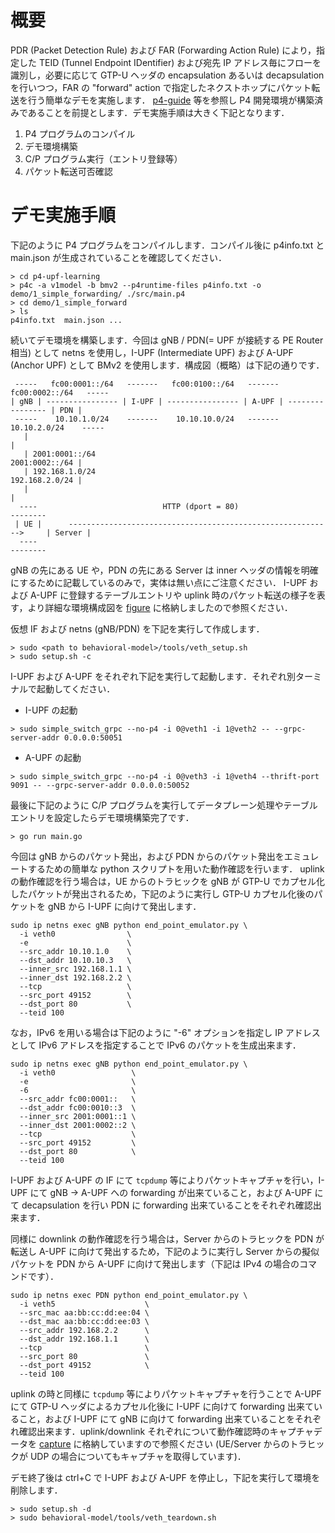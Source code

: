 
# 概要

PDR (Packet Detection Rule) および FAR (Forwarding Action Rule) により，指定した TEID (Tunnel Endpoint IDentifier) および宛先 IP アドレス毎にフローを識別し，必要に応じて GTP-U ヘッダの encapsulation あるいは decapsulation を行いつつ，FAR の "forward" action で指定したネクストホップにパケット転送を行う簡単なデモを実施します．
[p4-guide](https://github.com/jafingerhut/p4-guide) 等を参照し P4 開発環境が構築済みであることを前提とします．デモ実施手順は大きく下記となります．

1. P4 プログラムのコンパイル
2. デモ環境構築
3. C/P プログラム実行（エントリ登録等）
4. パケット転送可否確認

# デモ実施手順

下記のように P4 プログラムをコンパイルします．コンパイル後に p4info.txt と main.json が生成されていることを確認してください．

```
> cd p4-upf-learning
> p4c -a v1model -b bmv2 --p4runtime-files p4info.txt -o demo/1_simple_forwarding/ ./src/main.p4
> cd demo/1_simple_forward
> ls
p4info.txt  main.json ...
```

続いてデモ環境を構築します．今回は gNB / PDN(= UPF が接続する PE Router 相当) として netns を使用し，I-UPF (Intermediate UPF) および A-UPF (Anchor UPF) として BMv2 を使用します．構成図（概略）は下記の通りです．

```
 -----   fc00:0001::/64   -------   fc00:0100::/64   -------   fc00:0002::/64   -----
| gNB | ---------------- | I-UPF | ---------------- | A-UPF | ---------------- | PDN |
 -----    10.10.1.0/24    -------    10.10.10.0/24   -------    10.10.2.0/24    -----
   |                                                                              |
   | 2001:0001::/64                                                2001:0002::/64 |
   | 192.168.1.0/24                                                192.168.2.0/24 |
   |                                                                              |
  ----                            HTTP (dport = 80)                            --------
 | UE |      ----------------------------------------------------------->     | Server |
  ----                                                                         --------
```

gNB の先にある UE や，PDN の先にある Server は inner ヘッダの情報を明確にするために記載しているのみで，実体は無い点にご注意ください．
I-UPF および A-UPF に登録するテーブルエントリや uplink 時のパケット転送の様子を表す，より詳細な環境構成図を [figure](./figures) に格納しましたので参照ください．

仮想 IF および netns (gNB/PDN) を下記を実行して作成します．

```
> sudo <path to behavioral-model>/tools/veth_setup.sh
> sudo setup.sh -c
```

I-UPF および A-UPF をそれぞれ下記を実行して起動します．それぞれ別ターミナルで起動してください．

- I-UPF の起動

```
> sudo simple_switch_grpc --no-p4 -i 0@veth1 -i 1@veth2 -- --grpc-server-addr 0.0.0.0:50051
```

- A-UPF の起動
```
> sudo simple_switch_grpc --no-p4 -i 0@veth3 -i 1@veth4 --thrift-port 9091 -- --grpc-server-addr 0.0.0.0:50052
```

最後に下記のように C/P プログラムを実行してデータプレーン処理やテーブルエントリを設定したらデモ環境構築完了です．

```
> go run main.go
```

今回は gNB からのパケット発出，および PDN からのパケット発出をエミュレートするための簡単な python スクリプトを用いた動作確認を行います．
uplink の動作確認を行う場合は，UE からのトラヒックを gNB が GTP-U でカプセル化したパケットが発出されるため，下記のように実行し GTP-U カプセル化後のパケットを gNB から I-UPF に向けて発出します．

```
sudo ip netns exec gNB python end_point_emulator.py \
  -i veth0                \
  -e                      \
  --src_addr 10.10.1.0    \
  --dst_addr 10.10.10.3   \
  --inner_src 192.168.1.1 \
  --inner_dst 192.168.2.2 \
  --tcp                   \
  --src_port 49152        \
  --dst_port 80           \
  --teid 100
```

なお，IPv6 を用いる場合は下記のように "-6" オプションを指定し IP アドレスとして IPv6 アドレスを指定することで IPv6 のパケットを生成出来ます．

```
sudo ip netns exec gNB python end_point_emulator.py \
  -i veth0                 \
  -e                       \
  -6                       \
  --src_addr fc00:0001::   \
  --dst_addr fc00:0010::3  \
  --inner_src 2001:0001::1 \
  --inner_dst 2001:0002::2 \
  --tcp                    \
  --src_port 49152         \
  --dst_port 80            \
  --teid 100
```

I-UPF および A-UPF の IF にて ```tcpdump``` 等によりパケットキャプチャを行い，I-UPF にて gNB -> A-UPF への forwarding が出来ていること，および A-UPF にて decapsulation を行い PDN に forwarding 出来ていることをそれぞれ確認出来ます．

同様に downlink の動作確認を行う場合は，Server からのトラヒックを PDN が転送し A-UPF に向けて発出するため，下記のように実行し Server からの擬似パケットを PDN から A-UPF に向けて発出します（下記は IPv4 の場合のコマンドです）．

```
sudo ip netns exec PDN python end_point_emulator.py \
  -i veth5                    \
  --src_mac aa:bb:cc:dd:ee:04 \
  --dst_mac aa:bb:cc:dd:ee:03 \
  --src_addr 192.168.2.2      \
  --dst_addr 192.168.1.1      \
  --tcp                       \
  --src_port 80               \
  --dst_port 49152            \
  --teid 100
```

uplink の時と同様に ```tcpdump``` 等によりパケットキャプチャを行うことで A-UPF にて GTP-U ヘッダによるカプセル化後に I-UPF に向けて forwarding 出来ていること，および I-UPF にて gNB に向けて forwarding 出来ていることをそれぞれ確認出来ます．uplink/downlink それぞれについて動作確認時のキャプチャデータを [capture]() に格納していますので参照ください (UE/Server からのトラヒックが UDP の場合についてもキャプチャを取得しています)．

デモ終了後は ctrl+C で I-UPF および A-UPF を停止し，下記を実行して環境を削除します．

```
> sudo setup.sh -d
> sudo behavioral-model/tools/veth_teardown.sh
```
